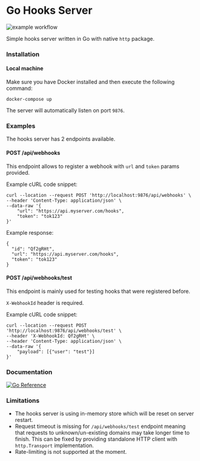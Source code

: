 # Go Hooks Server

![example workflow](https://github.com/yeexel/go-hooks-server/actions/workflows/actions.yml/badge.svg)

Simple hooks server written in Go with native `http` package.

### Installation

#### Local machine

Make sure you have Docker installed and then execute the following command:

`docker-compose up`

The server will automatically listen on port `9876`.

### Examples

The hooks server has 2 endpoints available.

#### POST /api/webhooks

This endpoint allows to register a webhook with `url` and `token` params provided.

Example cURL code snippet:

```
curl --location --request POST 'http://localhost:9876/api/webhooks' \
--header 'Content-Type: application/json' \
--data-raw '{
    "url": "https://api.myserver.com/hooks",
    "token": "tok123"
}'
```

Example response:

```
{
  "id": "Qf2gRHt",
  "url": "https://api.myserver.com/hooks",
  "token": "tok123"
}
```

#### POST /api/webhooks/test

This endpoint is mainly used for testing hooks that were registered before.

`X-WebhookId` header is required.

Example cURL code snippet:

```
curl --location --request POST 'http://localhost:9876/api/webhooks/test' \
--header 'X-WebhookId: Qf2gRHt' \
--header 'Content-Type: application/json' \
--data-raw '{
    "payload": [{"user": "test"}]
}'
```

### Documentation

[![Go Reference](https://pkg.go.dev/badge/github.com/yeexel/go-hooks-server.svg)](https://pkg.go.dev/github.com/yeexel/go-hooks-server)

### Limitations

- The hooks server is using in-memory store which will be reset on server restart.
- Request timeout is missing for `/api/webhooks/test` endpoint meaning that requests to unknown/un-existing domains may take longer time to finish. This can be fixed by providing standalone HTTP client with `http.Transport` implementation.
- Rate-limiting is not supported at the moment.
